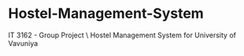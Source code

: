 # Hostel-Management-System
IT 3162 - Group Project \ Hostel Management System for University of Vavuniya
